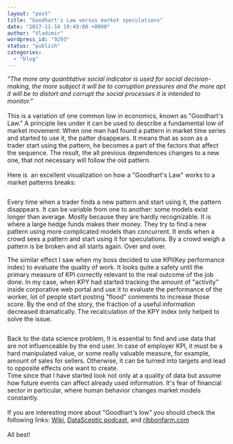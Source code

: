 ```yaml
---
layout: "post"
title: "Goodhart's Law versus market speculations"
date: "2017-11-14 19:49:00 +0000"
author: "Vladimir"
wordpress_id: "9293"
status: "publish"
categories:
  - "blog"
---
```


<!-- Original WordPress Content (processed for shortcodes and media links) -->
<!-- wp:paragraph -->
<p><em>"The more any quantitative social indicator is used for social decision-making, the more subject it will be to corruption pressures and the more apt it will be to distort and corrupt the social processes it is intended to monitor."</em><br><br>This is a variation of one common low in economics, known as "Goodhart's Law." A principle lies under it can be used to describe a fundamental low of market movement: When one man had found a pattern in market time series and started to use it, the patter disappears. It means that as soon as a trader start using the pattern, he becomes a part of the factors that affect the sequence. The result, the all previous dependences changes to a new one, that not necessary will follow the old pattern. <br><br>Here is  an excellent visualization on how a "Goodhart's Law" works to a market patterns breaks:<br></p>
<!-- /wp:paragraph -->

<!-- wp:image {"id":34,"sizeSlug":"full","linkDestination":"none"} -->
<figure class="wp-block-image size-full"><img src="/media/2017/11/2017-11-14_13-34-45.png" alt="" class="wp-image-34"/></figure>
<!-- /wp:image -->

<!-- wp:paragraph -->
<p>Every time when a trader finds a new pattern and start using it, the pattern disappears. It can be variable from one to another: some models exist longer than average. Mostly because they are hardly recognizable. It is where a large hedge funds makes their money. They try to find a new pattern using more complicated models than concurrent. It ends when a crowd sees a pattern and start using it for speculations. By a crowd weigh a pattern is be broken and all starts again. Over and over. </p>
<!-- /wp:paragraph -->

<!-- wp:paragraph -->
<p>The similar effect I saw when my boss decided to use KPI(Key performance index) to evaluate the quality of work. It looks quite a safety until the primary measure of KPI correctly relevant to the real outcome of the job done. In my case, when KPY had started tracking the amount of "activity" inside corporative web portal and use it to evaluate the performance of the worker, lot of people start posting "flood" comments to increase those score. By the end of the story, the fraction of a useful information decreased dramatically. The recalculation of the KPY index only helped to solve the issue. </p>
<!-- /wp:paragraph -->

<!-- wp:image {"id":35,"sizeSlug":"full","linkDestination":"none"} -->
<figure class="wp-block-image size-full"><img src="/media/2017/11/ff_kpi_blog_image_5apr17.png" alt="" class="wp-image-35"/></figure>
<!-- /wp:image -->

<!-- wp:paragraph -->
<p>Back to the data science problem, It is essential to find and use data that are not influenceable by the end user. In case of employer KPI, it must be a hard manipulated value, or some really valuable measure, for example, amount of sales for sellers. Otherwise, it can be turned into targets and lead to opposite effects one want to create. <br>Time since that I have started look not only at a quality of data but assume how future events can affect already used information. It's fear of financial sector in particular, where human behavior changes market models constantly.<br><br>If you are interesting more about "Goodhart's low" you should check the following links: <a href="https://en.wikipedia.org/wiki/Goodhart%27s_law">Wiki</a>, <a href="https://dataskeptic.com/blog/episodes/2016/goodharts-law">DataSceptic podcast</a>, and <a href="https://www.ribbonfarm.com/2016/06/09/goodharts-law-and-why-measurement-is-hard/">ribbonfarm.com</a><br><br>All best!</p>
<!-- /wp:paragraph -->
